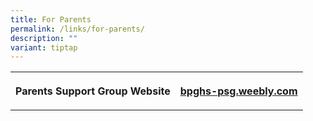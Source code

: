 ```yaml
---
title: For Parents
permalink: /links/for-parents/
description: ""
variant: tiptap
---
```

<table>
<tbody>
<tr>
<th rowspan="1" colspan="1">
<p><strong>Parents Support Group Website</strong>
</p>
</th>
<th rowspan="1" colspan="1">
<p><a href="http://bpghs-psg.weebly.com/" rel="noopener noreferrer nofollow" target="_blank">bpghs-psg.weebly.com</a>
</p>
</th>
</tr>
</tbody>
</table>
<p></p>